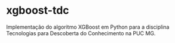 # xgboost-tdc
Implementação do algoritmo XGBoost em Python para a disciplina Tecnologias para Descoberta do Conhecimento na PUC MG.
